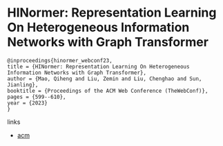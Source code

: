 # HINormer: Representation Learning On Heterogeneous Information Networks with Graph Transformer

```
@inproceedings{hinormer_webconf23,
title = {HINormer: Representation Learning On Heterogeneous Information Networks with Graph Transformer},
author = {Mao, Qiheng and Liu, Zemin and Liu, Chenghao and Sun, Jianling},
booktitle = {Proceedings of the ACM Web Conference (TheWebConf)},
pages = {599--610},
year = {2023}
}
```

links
- [acm](https://dl.acm.org/doi/10.1145/3543507.3583493)
